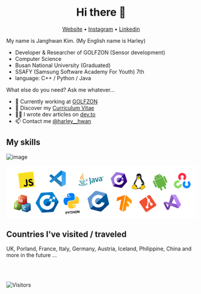 <h1 align="center">Hi there 👋</h1>

<p align="center">
  <a href="https://harley-hwan.github.io/">Website</a> •
  <a href="https://www.instagram.com/harley__hwan/">Instagram</a> •
  <a href="https://www.linkedin.com/in/harley-hwan/">Linkedin</a>
</p>

My name is Janghwan Kim. (My English name is Harley)

- Developer & Researcher of GOLFZON (Sensor development)
- Computer Science
- Busan National University (Graduated)
- SSAFY (Samsung Software Academy For Youth) 7th
- language: C++ / Python / Java

What else do you need? Ask me whatever...

* 💼 Currently working at [GOLFZON](https://www.golfzon.com) <br/>
* 🔖 Discover my [Curriculum Vitae](https://harley-hwan.github.io/)<br/>
* ✍🏻 I wrote dev articles on [dev.to](https://harley-hwan.github.io/) <br/>
* 📫 Contact me [@harley__hwan](https://www.instagram.com/harley__hwan/)



## My skills

![image](https://user-images.githubusercontent.com/68185569/159622762-b6396eee-e871-4cab-9d05-347e3d396fc9.png)

<p align="center">
    <img align="center" alt="Skills" src="https://github.com/harley-hwan/harley-hwan/blob/master/img/mySkills.png" />
</p>

## Countries I've visited / traveled
UK, Porland, France, Italy, Germany, Austria, Iceland, Philippine, China and more in the future ...



<br/>
<br/>

![Visitors](https://visitor-badge.laobi.icu/badge?page_id=harley-hwan.harley-hwan)
